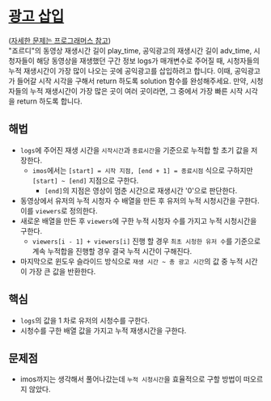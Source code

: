 # [광고 삽입](https://github.com/malvr00/Java-algorithm/blob/master/programmers/level3/step20/src/Main.java)

([자세한 문제는 프로그래머스 참고](https://school.programmers.co.kr/learn/courses/30/lessons/72414)) <br/>
"죠르디"의 동영상 재생시간 길이 play_time, 공익광고의 재생시간 길이 adv_time, 시청자들이 해당 동영상을 재생했던 구간 정보 logs가 매개변수로 주어질 때, 시청자들의 누적 재생시간이 가장 많이 나오는 곳에 공익광고를 삽입하려고 합니다. 이때, 공익광고가 들어갈 시작 시각을 구해서 return 하도록 solution 함수를 완성해주세요. 만약, 시청자들의 누적 재생시간이 가장 많은 곳이 여러 곳이라면, 그 중에서 가장 빠른 시작 시각을 return 하도록 합니다.

## 해법
* `logs`에 주어진 재생 시간을 `시작시간`과 `종료시간`을 기준으로 누적합 할 초기 값을 저장한다.
  * `imos`에서는 `[start] = 시작 지점, [end + 1] = 종료시점` 식으로 구하지만 `[start] ~ [end]` 지점으로 구한다.
    * `[end]`의 지점은 영상이 멈춘 시간으로 재생시간 '0'으로 판단한다.
* 동영상에서 유저의 누적 시청자 수 배열을 만든 후 유저의 누적 시청시간을 구한다. 이를 `viewers`로 정의한다.
* 새로운 배열을 만든 후 `viewers`에 구한 누적 시청자 수를 가지고 누적 시청시간을 구한다.
  * `viewers[i - 1] + viewers[i]` 진행 할 경우 `최초 시청한 유저 수`를 기준으로 계속 누적합을 진행할 경우 결국 누적 시간이 구해진다.
* 마지막으로 윈도우 슬라이드 방식으로 `재생 시간 ~ 총 광고 시간`의 값 중 누적 시간이 가장 큰 값을 반환한다.

## 핵심
* `logs`의 값을 1 차로 유저의 시청수를 구한다.
* 시청수를 구한 배열 값을 가지고 누적 재생시간을 구한다.

## 문제점
* imos까지는 생각해서 풀어나갔는데 `누적 시청시간`을 효율적으로 구할 방법이 떠오르지 않았다.